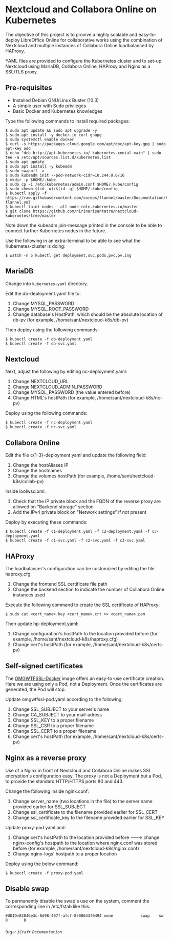 # Nextcloud and Collabora Online on Kubernetes

The objective of this project is to provive a highly scalable and easy-to-deploy LibreOffice Online for collaborative works using the combination of Nextcloud and multiple instances of Collabora Online loadbalanced by HAProxy.

YAML files are provided to configure the Kubernetes cluster and to set-up Nextcloud using MariaDB, Collabora Online, HAProxy and Nginx as a SSL/TLS proxy.

## Pre-requisites
* Installed Debian GNU/Linux Buster (10.3)
* A simple user with Sudo privileges
* Basic Docker and Kubernetes knowledges

Type the following commands to install required packages:
```shell=
$ sudo apt update && sudo apt upgrade -y
$ sudo apt install -y docker.io curl gnupg
$ sudo systemctl enable docker
$ curl -s https://packages.cloud.google.com/apt/doc/apt-key.gpg | sudo apt-key add
$ echo "deb http://apt.kubernetes.io/ kubernetes-xenial main" | sudo tee -a /etc/apt/sources.list.d/kubernetes.list
$ sudo apt update
$ sudo apt install -y kubeadm
$ sudo swapoff -a
$ sudo kubeadm init --pod-network-cidr=10.244.0.0/16
$ mkdir -p $HOME/.kube
$ sudo cp -i /etc/kubernetes/admin.conf $HOME/.kube/config
$ sudo chown $(id -u):$(id -g) $HOME/.kube/config
$ kubectl apply -f https://raw.githubusercontent.com/coreos/flannel/master/Documentation/kube-flannel.yml
$ kubectl taint nodes --all node-role.kubernetes.io/master-
$ git clone https://github.com/nirinarisantatra/nextcloud-kubernetes/tree/master
```

Note down the kubeadm join-message printed in the console to be able to connect further Kubernetes nodes in the future.

Use the following in an extra-terminal to be able to see what the Kubernetes-cluster is doing:

```shell=
$ watch -n 5 kubectl get deployment,svc,pods,pvc,pv,ing
```

## MariaDB
Change into `kubernetes-yaml` directory.

Edit the db-deployment.yaml file to:
1. Change MYSQL_PASSWORD
2. Change MYSQL_ROOT_PASSWORD
3. Change database's HostPath, which should be the absolute location of db-pv (for example, /home/sant/nextcloud-k8s/db-pv)

Then deploy using the following commands:
```shell=
$ kubectl create -f db-deployment.yaml
$ kubectl create -f db-svc.yaml
```

## Nextcloud
Next, adjust the following by editing nc-deployment.yaml:
1. Change NEXTCLOUD_URL
2. Change NEXTCLOUD_ADMIN_PASSWORD
3. Change MYSQL_PASSWORD (the value entered before)
4. Change HTML's hostPath (for example, /home/sant/nextcloud-k8s/nc-pv)

Deploy using the following commands:
```shell=
$ kubectl create -f nc-deployment.yaml
$ kubectl create -f nc-svc.yaml
```
## Collabora Online
Edit the file c{1-3}-deployment.yaml and update the following field:
1. Change the hostAliases IP
2. Change the hostnames
3. Change the volumes hostPath (for example, /home/sant/nextcloud-k8s/collab-pv)

Inside loolwsd.xml:
1. Check that the IP private block and the FQDN of the reverse proxy are allowed on "Backend storage" section
2. Add the IPv4 private block on "Network settings" if not present

Deploy by executing these commands:
```shell=
$ kubectl create -f c1-deployment.yaml -f c2-deployment.yaml -f c3-deployment.yaml
$ kubectl create -f c1-svc.yaml -f c2-svc.yaml -f c3-svc.yaml
```

## HAProxy
The loadbalancer's configuration can be customized by editing the file haproxy.cfg:
1. Change the frontend SSL certificate file path
2. Change the backend section to indicate the number of Collabora Online instances used

Execute the following command to create the SSL certificate of HAProxy:
```shell=
$ sudo cat <cert_name>.key <cert_name>.crt >> <cert_name>.pem
```

Then update hp-deployment.yaml:
1. Change configuration's hostPath to the location provided before (for example, /home/sant/nextcloud-k8s/haproxy.cfg)
2. Change cert's hostPath (for example, /home/sant/nextcloud-k8s/certs-pv)

## Self-signed certificates
The [OMGWTFSSL-Docker](https://hub.docker.com/r/paulczar/omgwtfssl/) image offers an easy-to-use certificate creation. Here we are using only a Pod, not a Deployment. Once the certificates are generated, the Pod will stop.

Update omgwtfssl-pod.yaml according to the following:
1. Change SSL_SUBJECT to your server's name
2. Change CA_SUBJECT to your mail-adress
3. Change SSL_KEY to a proper filename
4. Change SSL_CSR to a proper filename
5. Change SSL_CERT to a proper filename
6. Change cert's hostPath (for example, /home/sant/nextcloud-k8s/certs-pv)

## Nginx as a reverse proxy
Use of a Nginx in front of Nextcloud and Collabora Online makes SSL encryption's configuration easy. The proxy is not a Deployment but a Pod, to provide the standard HTTP/HTTPS ports 80 and 443.

Change the following inside nginx.conf:
1. Change server_name (two locations in the file) to the server name provided earlier for SSL_SUBJECT
2. Change ssl_certificate to the filename provided earlier for SSL_CERT
3. Change ssl_certificate_key to the filename provided earlier for SSL_KEY

Update proxy-pod.yaml and:
1. Change cert's hostPath to the location provided before ---> change nginx-config's hostpath to the location where nginx.conf was stored before (for example, /home/sant/nextcloud-k8s/nginx.conf)
2. Change nginx-logs' hostpath to a proper location

Deploy using the below command:
```shell=
$ kubectl create -f proxy-pod.yaml
```

## Disable swap
To permanently disable the swap's use on the system, comment the corresponding line in /etc/fstab like this:
```shell=
#UUID=83046e3c-0d98-407f-afcf-8500643f0494 none            swap    sw              0       0
```

###### tags: `iCraft` `Documentation`